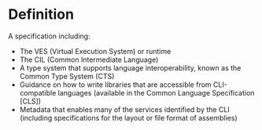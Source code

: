 
# Definition

A specification including:

- The VES (Virtual Execution System) or runtime
- The CIL (Common Intermediate Language)
- A type system that supports language interoperability, known as the Common Type System (CTS)
- Guidance on how to write libraries that are accessible from CLI-compatible languages (available in the Common Language Specification \[CLS\])
- Metadata that enables many of the services identified by the CLI (including specifications for the layout or file format of assemblies)
